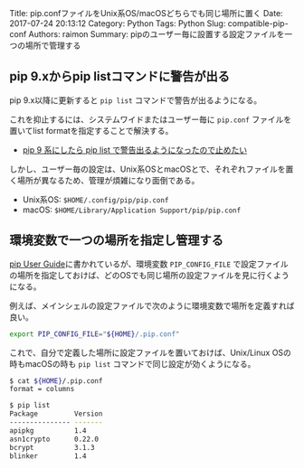 Title: pip.confファイルをUnix系OS/macOSどちらでも同じ場所に置く
Date: 2017-07-24 20:13:12
Category: Python
Tags: Python
Slug: compatible-pip-conf
Authors: raimon
Summary: pipのユーザー毎に設置する設定ファイルを一つの場所で管理する

## pip 9.xからpip listコマンドに警告が出る

pip 9.x以降に更新すると `pip list` コマンドで警告が出るようになる。

これを抑止するには、システムワイドまたはユーザー毎に `pip.conf` ファイルを置いてlist formatを指定することで解決する。

* [pip 9 系にしたら pip list で警告出るようになったので止めたい](http://dev.classmethod.jp/server-side/language/pip-9-pip-list-deprecate-message/)

しかし、ユーザー毎の設定は、Unix系OSとmacOSとで、それぞれファイルを置く場所が異なるため、管理が煩雑になり面倒である。

* Unix系OS: `$HOME/.config/pip/pip.conf`
* macOS: `$HOME/Library/Application Support/pip/pip.conf`

## 環境変数で一つの場所を指定し管理する

[pip User Guide](https://pip.pypa.io/en/stable/user_guide/)に書かれているが、環境変数 `PIP_CONFIG_FILE` で設定ファイルの場所を指定しておけば、どのOSでも同じ場所の設定ファイルを見に行くようになる。

例えば、メインシェルの設定ファイルで次のように環境変数で場所を定義すれば良い。

```bash
export PIP_CONFIG_FILE="${HOME}/.pip.conf"
```

これで、自分で定義した場所に設定ファイルを置いておけば、Unix/Linux OSの時もmacOSの時も `pip list` コマンドで同じ設定が効くようになる。

```bash
$ cat ${HOME}/.pip.conf
format = columns

$ pip list
Package         Version
--------------- -------
apipkg          1.4
asn1crypto      0.22.0
bcrypt          3.1.3
blinker         1.4
```

